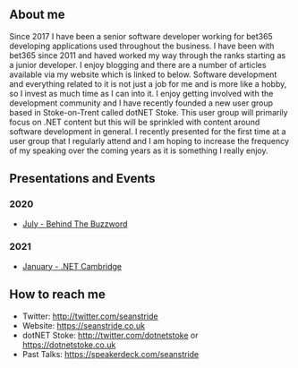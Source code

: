 ## About me

Since 2017 I have been a senior software developer working for bet365 developing applications used throughout the business. I have been with bet365 since 2011 and haved worked my way through the ranks starting as a junior developer. I enjoy blogging and there are a number of articles available via my website which is linked to below. Software development and everything related to it is not just a job for me and is more like a hobby, so I invest as much time as I can into it. I enjoy getting involved with the development community and I have recently founded a new user group based in Stoke-on-Trent called dotNET Stoke. This user group will primarily focus on .NET content but this will be sprinkled with content around software development in general. I recently presented for the first time at a user group that I regularly attend and I am hoping to increase the frequency of my speaking over the coming years as it is something I really enjoy.

## Presentations and Events

### 2020

* [July - Behind The Buzzword](https://www.youtube.com/watch?v=o6ChfpqvBzQ)

### 2021

* [January - .NET Cambridge](https://www.youtube.com/watch?v=Cp9Zu9Q-FMU)

## How to reach me

* Twitter: http://twitter.com/seanstride
* Website: https://seanstride.co.uk
* dotNET Stoke: http://twitter.com/dotnetstoke or https://dotnetstoke.co.uk
* Past Talks: https://speakerdeck.com/seanstride

<!--
**sstride/sstride** is a ✨ _special_ ✨ repository because its `README.md` (this file) appears on your GitHub profile.

Here are some ideas to get you started:

- 🔭 I’m currently working on ...
- 🌱 I’m currently learning ...
- 👯 I’m looking to collaborate on ...
- 🤔 I’m looking for help with ...
- 💬 Ask me about ...
- 📫 How to reach me: ...
- 😄 Pronouns: ...
- ⚡ Fun fact: ...
-->

